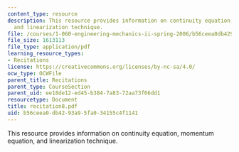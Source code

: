 ```yaml
---
content_type: resource
description: This resource provides information on continuity equation, momentum equation,
  and linearization technique.
file: /courses/1-060-engineering-mechanics-ii-spring-2006/b56ceea0db4293a95fa034155c4f1141_recitation8.pdf
file_size: 1613113
file_type: application/pdf
learning_resource_types:
- Recitations
license: https://creativecommons.org/licenses/by-nc-sa/4.0/
ocw_type: OCWFile
parent_title: Recitations
parent_type: CourseSection
parent_uid: ee18de12-ed45-b384-7a83-72aa73f66dd1
resourcetype: Document
title: recitation8.pdf
uid: b56ceea0-db42-93a9-5fa0-34155c4f1141
---
```

This resource provides information on continuity equation, momentum equation, and linearization technique.
